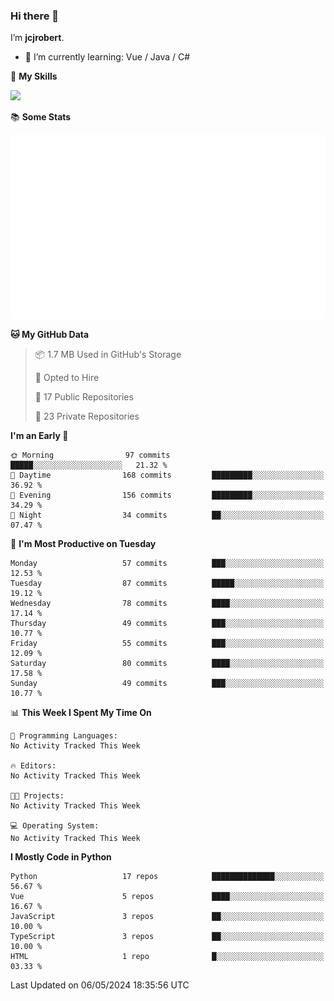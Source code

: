 ### Hi there 👋

I’m **jcjrobert**.

- 🌱 I’m currently learning: Vue / Java / C#

🌟 **My Skills**

![](https://img.shields.io/badge/-Python-3e74a2?style=flat-square&logo=Python&logoColor=fff)

📚 **Some Stats**

![](https://github.com/jcjrobert/github-stats/blob/master/generated/overview.svg)

<!--START_SECTION:waka-->
**🐱 My GitHub Data** 

> 📦 1.7 MB Used in GitHub's Storage 
 > 
> 💼 Opted to Hire
 > 
> 📜 17 Public Repositories 
 > 
> 🔑 23 Private Repositories 
 > 
**I'm an Early 🐤** 

```text
🌞 Morning                97 commits          █████░░░░░░░░░░░░░░░░░░░░   21.32 % 
🌆 Daytime                168 commits         █████████░░░░░░░░░░░░░░░░   36.92 % 
🌃 Evening                156 commits         █████████░░░░░░░░░░░░░░░░   34.29 % 
🌙 Night                  34 commits          ██░░░░░░░░░░░░░░░░░░░░░░░   07.47 % 
```
📅 **I'm Most Productive on Tuesday** 

```text
Monday                   57 commits          ███░░░░░░░░░░░░░░░░░░░░░░   12.53 % 
Tuesday                  87 commits          █████░░░░░░░░░░░░░░░░░░░░   19.12 % 
Wednesday                78 commits          ████░░░░░░░░░░░░░░░░░░░░░   17.14 % 
Thursday                 49 commits          ███░░░░░░░░░░░░░░░░░░░░░░   10.77 % 
Friday                   55 commits          ███░░░░░░░░░░░░░░░░░░░░░░   12.09 % 
Saturday                 80 commits          ████░░░░░░░░░░░░░░░░░░░░░   17.58 % 
Sunday                   49 commits          ███░░░░░░░░░░░░░░░░░░░░░░   10.77 % 
```


📊 **This Week I Spent My Time On** 

```text
💬 Programming Languages: 
No Activity Tracked This Week

🔥 Editors: 
No Activity Tracked This Week

🐱‍💻 Projects: 
No Activity Tracked This Week

💻 Operating System: 
No Activity Tracked This Week
```

**I Mostly Code in Python** 

```text
Python                   17 repos            ██████████████░░░░░░░░░░░   56.67 % 
Vue                      5 repos             ████░░░░░░░░░░░░░░░░░░░░░   16.67 % 
JavaScript               3 repos             ██░░░░░░░░░░░░░░░░░░░░░░░   10.00 % 
TypeScript               3 repos             ██░░░░░░░░░░░░░░░░░░░░░░░   10.00 % 
HTML                     1 repo              █░░░░░░░░░░░░░░░░░░░░░░░░   03.33 % 
```




 Last Updated on 06/05/2024 18:35:56 UTC
<!--END_SECTION:waka-->
